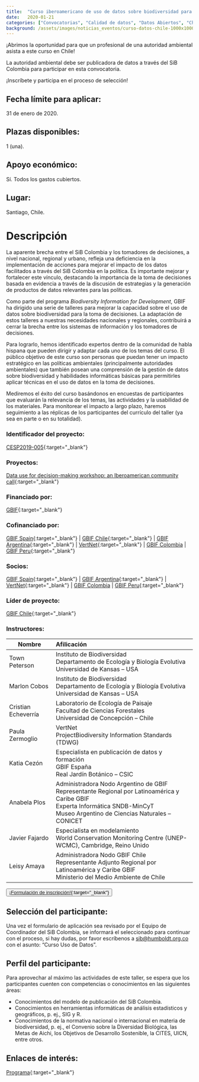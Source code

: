 ```yaml
---
title:  "Curso iberoamericano de uso de datos sobre biodiversidad para la toma de decisiones"
date:   2020-01-21
categories: ["Convocatorias", "Calidad de datos", "Datos Abiertos", "Chile", "2020"]
background: /assets/images/noticias_eventos/curso-datos-chile-1000x1000.jpg
---
```


¡Abrimos la oportunidad para que un profesional de una autoridad ambiental asista a este curso en Chile!

La autoridad ambiental debe ser publicadora de datos a través del SiB Colombia para participar en esta convocatoria.

¡Inscríbete y participa en el proceso de selección!

## Fecha límite para aplicar:
31 de enero de 2020.

## Plazas disponibles: 
1 (una).

## Apoyo económico:

Sí. Todos los gastos cubiertos.

## Lugar:
Santiago, Chile.

# Descripción

La aparente brecha entre el SiB Colombia y los tomadores de decisiones, a nivel nacional, regional y urbano, refleja una deficiencia en la implementación de acciones para mejorar el impacto de los datos facilitados a través del SiB Colombia en la política. Es importante mejorar y fortalecer este vínculo, destacando la importancia de la toma de decisiones basada en evidencia a través de la discusión de estrategias y la generación de productos de datos relevantes para las políticas.

Como parte del programa *Biodiversity Information for Development*, GBIF ha dirigido una serie de talleres para mejorar la capacidad sobre el uso de datos sobre biodiversidad para la toma de decisiones. La adaptación de estos talleres a nuestras necesidades nacionales y regionales, contribuirá a cerrar la brecha entre los sistemas de información y los tomadores de decisiones.

Para lograrlo, hemos identificado expertos dentro de la comunidad de habla hispana que pueden dirigir y adaptar cada uno de los temas del curso. El público objetivo de este curso son personas que puedan tener un impacto estratégico en las políticas ambientales (principalmente autoridades ambientales) que también posean una comprensión de la gestión de datos sobre biodiversidad y habilidades informáticas básicas para permitirles aplicar técnicas en el  uso de datos en la toma de decisiones.

Mediremos el éxito del curso basándonos en encuestas de participantes que evaluarán la relevancia de los temas, las actividades y la usabilidad de los materiales. Para monitorear el impacto a largo plazo, haremos seguimiento a las réplicas de los participantes del currículo del taller (ya sea en parte o en su totalidad).

### Identificador del proyecto:

[CESP2019-005](https://www.gbif.org/project/4dnLgIg7Ih9HekXEIkuG6A/data-use-for-decision-making-workshop-an-iberoamerican-community-call){:target="_blank"}

### Proyectos:

[Data use for decision-making workshop: an Iberoamerican community call](https://www.gbif.org/project/4dnLgIg7Ih9HekXEIkuG6A/data-use-for-decision-making-workshop-an-iberoamerican-community-call){:target="_blank"}

### Financiado por:

[GBIF](http://www.gbif.org/){:target="_blank"}

### Cofinanciado por:

[GBIF Spain](http://www.gbif.es/){:target="_blank"} \| [GBIF Chile](http://www.gbif.org/country/CL/summary){:target="_blank"} \| [GBIF Argentina](http://www.sndb.mincyt.gob.ar/){:target="_blank"} \| [VertNet](http://vertnet.org/index.html){:target="_blank"} \| [GBIF Colombia](/) \| [GBIF Peru](https://www.gbif.org/es/country/PE/about){:target="_blank"}

### Socios:

[GBIF Spain](http://www.gbif.es/){:target="_blank"} \| [GBIF Argentina](http://www.sndb.mincyt.gob.ar/){:target="_blank"} \| [VertNet](http://vertnet.org/index.html){:target="_blank"} \| [GBIF Colombia](/) \| [GBIF Peru](https://www.gbif.org/es/country/PE/about){:target="_blank"}

### Líder de proyecto:

[GBIF Chile](http://www.gbif.org/country/CL/summary){:target="_blank"}

### Instructores:

|Nombre | Afilicación |
|------------- |:-------------|
| Town Peterson | Instituto de Biodiversidad <br> Departamento de Ecología y Biología Evolutiva <br> Universidad de Kansas – USA | 
| Marlon Cobos | Instituto de Biodiversidad<br>Departamento de Ecología y Biología Evolutiva<br>Universidad de Kansas – USA | 
| Cristian Echeverría | Laboratorio de Ecología de Paisaje<br>Facultad de Ciencias Forestales<br>Universidad de Concepción – Chile | 
| Paula Zermoglio | VertNet <br>ProjectBiodiversity Information Standards (TDWG) | 
| Katia Cezón | Especialista en publicación de datos y formación <br>GBIF España <br>Real Jardín Botánico – CSIC | 
| Anabela Plos | Administradora Nodo Argentino de GBIF <br>Representante Regional por Latinoamérica y Caribe GBIF <br>Experta Informática SNDB-MinCyT <br>Museo Argentino de Ciencias Naturales – CONICET | 
| Javier Fajardo | Especialista en modelamiento <br>World Conservation Monitoring Centre (UNEP-WCMC), Cambridge, Reino Unido | 
| Leisy Amaya | Administradora Nodo GBIF Chile<br> Representante Adjunto Regional por Latinoamérica y Caribe GBIF <br>Ministerio del Medio Ambiente de Chile| 

<button class="button">[¡Formulación de inscripción!](https://docs.google.com/forms/d/1r5BI8lVCtm4MQSdhhyQnNZXCGQiHdttyEc1N9Gq3LBs/prefill+){:target="_blank"}</button>

## Selección del participante:
Una vez el formulario de aplicación sea revisado por el Equipo de Coordinador del SiB Colombia, se informará el seleccionado para continuar con el proceso, si hay dudas, por favor escríbenos a [sib@humboldt.org.co](sib@humboldt.org.co) con el asunto: “Curso Uso de Datos”.

## Perfil del participante:
Para aprovechar al máximo las actividades de este taller, se espera que los participantes cuenten con competencias o conocimientos en las siguientes áreas:

- Conocimientos del modelo de publicación del SiB Colombia.
- Conocimientos en herramientas informáticas de análisis estadísticos y geográficos, p. ej., SIG y R.
- Conocimientos de la normativa nacional o internacional en materia de biodiversidad, p. ej., el Convenio sobre la Diversidad Biológica, las Metas de Aichi, los Objetivos de Desarrollo Sostenible, la CITES, UICN, entre otros.

## Enlaces de interés:

[Programa](https://drive.google.com/file/d/1WzpiDDDGix7Lq8lAlD9kOp5EAqmxj5F8/view){:target="_blank"}
